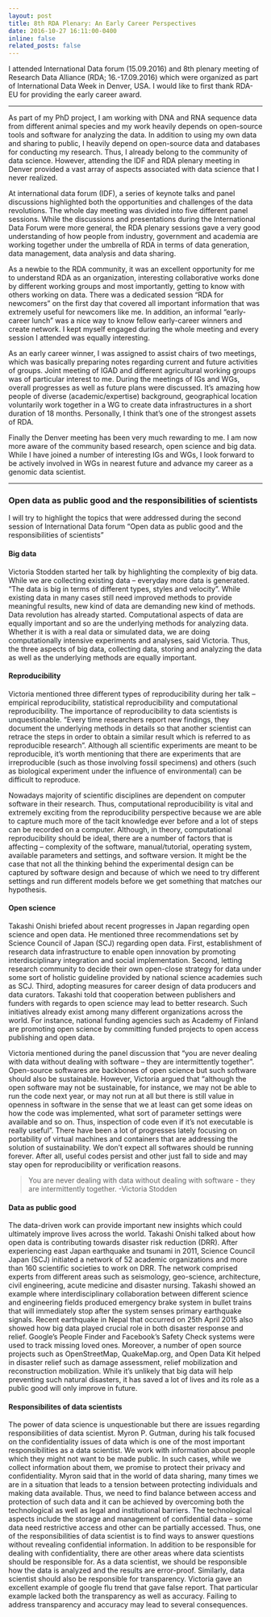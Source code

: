 ```yaml
---
layout: post
title: 8th RDA Plenary: An Early Career Perspectives
date: 2016-10-27 16:11:00-0400
inline: false
related_posts: false
---
```


I attended International Data forum (15.09.2016) and 8th plenary meeting of Research Data Alliance (RDA; 16.-17.09.2016) which were organized as part of International Data Week in Denver, USA. I would like to first thank RDA-EU for providing the early career award.

---

As part of my PhD project, I am working with DNA and RNA sequence data from different animal species and my work heavily depends on open-source tools and software for analyzing the data. In addition to using my own data and sharing to public, I heavily depend on open-source data and databases for conducting my research. Thus, I already belong to the community of data science. However, attending the IDF and RDA plenary meeting in Denver provided a vast array of aspects associated with data science that I never realized.

At international data forum (IDF), a series of keynote talks and panel discussions highlighted both the opportunities and challenges of the data revolutions. The whole day meeting was divided into five different panel sessions. While the discussions and presentations during the International Data Forum were more general, the RDA plenary sessions gave a very good understanding of how people from industry, government and academia are working together under the umbrella of RDA in terms of data generation, data management, data analysis and data sharing.

As a newbie to the RDA community, it was an excellent opportunity for me to understand RDA as an organization, interesting collaborative works done by different working groups and most importantly, getting to know with others working on data. There was a dedicated session “RDA for newcomers” on the first day that covered all important information that was extremely useful for newcomers like me. In addition, an informal “early-career lunch” was a nice way to know fellow early-career winners and create network. I kept myself engaged during the whole meeting and every session I attended was equally interesting.

As an early career winner, I was assigned to assist chairs of two meetings, which was basically preparing notes regarding current and future activities of groups. Joint meeting of IGAD and different agricultural working groups was of particular interest to me. During the meetings of IGs and WGs, overall progresses as well as future plans were discussed. It’s amazing how people of diverse (academic/expertise) background, geographical location voluntarily work together in a WG to create data infrastructures in a short duration of 18 months. Personally, I think that’s one of the strongest assets of RDA.

Finally the Denver meeting has been very much rewarding to me. I am now more aware of the community based research, open science and big data. While I have joined a number of interesting IGs and WGs, I look forward to be actively involved in WGs in nearest future and advance my career as a genomic data scientist.

---

### Open data as public good and the responsibilities of scientists

I will try to highlight the topics that were addressed during the second session of International Data forum “Open data as public good and the responsibilities of scientists”

#### Big data

Victoria Stodden started her talk by highlighting the complexity of big data. While we are collecting existing data – everyday more data is generated. “The data is big in terms of different types, styles and velocity”. While existing data in many cases still need improved methods to provide meaningful results, new kind of data are demanding new kind of methods. Data revolution has already started. Computational aspects of data are equally important and so are the underlying methods for analyzing data. Whether it is with a real data or simulated data, we are doing computationally intensive experiments and analyses, said Victoria. Thus, the three aspects of big data, collecting data, storing and analyzing the data as well as the underlying methods are equally important.

#### Reproducibility

Victoria mentioned three different types of reproducibility during her talk – empirical reproducibility, statistical reproducibility and computational reproducibility. The importance of reproducibility to data scientists is unquestionable. “Every time researchers report new findings, they document the underlying methods in details so that another scientist can retrace the steps in order to obtain a similar result which is referred to as reproducible research”. Although all scientific experiments are meant to be reproducible, it’s worth mentioning that there are experiments that are irreproducible (such as those involving fossil specimens) and others (such as biological experiment under the influence of environmental) can be difficult to reproduce.

Nowadays majority of scientific disciplines are dependent on computer software in their research.  Thus, computational reproducibility is vital and extremely exciting from the reproducibility perspective because we are able to capture much more of the tacit knowledge ever before and a lot of steps can be recorded on a computer. Although, in theory, computational reproducibility should be ideal, there are a number of factors that is affecting – complexity of the software, manual/tutorial, operating system, available parameters and settings, and software version. It might be the case that not all the thinking behind the experimental design can be captured by software design and because of which we need to try different settings and run different models before we get something that matches our hypothesis.

#### Open science

Takashi Onishi briefed about recent progresses in Japan regarding open science and open data. He mentioned three recommendations set by Science Council of Japan (SCJ) regarding open data. First, establishment of research data infrastructure to enable open innovation by promoting interdisciplinary integration and social implementation. Second, letting research community to decide their own open-close strategy for data under some sort of holistic guideline provided by national science academies such as SCJ. Third, adopting measures for career design of data producers and data curators. Takashi told that cooperation between publishers and funders with regards to open science may lead to better research. Such initiatives already exist among many different organizations across the world. For instance, national funding agencies such as Academy of Finland are promoting open science by committing funded projects to open access publishing and open data.

Victoria mentioned during the panel discussion that “you are never dealing with data without dealing with software – they are intermittently together”. Open-source softwares are backbones of open science but such software should also be sustainable. However, Victoria argued that “although the open software may not be sustainable, for instance, we may not be able to run the code next year, or may not run at all but there is still value in openness in software in the sense that we at least can get some ideas on how the code was implemented, what sort of parameter settings were available and so on. Thus, inspection of code even if it’s not executable is really useful”. There have been a lot of progresses lately focusing on portability of virtual machines and containers that are addressing the solution of sustainability.  We don’t expect all softwares should be running forever. After all, useful codes persist and other just fall to side and may stay open for reproducibility or verification reasons.

> You are never dealing with data without dealing with software - they are intermittently together.
> -Victoria Stodden

#### Data as public good

The data-driven work can provide important new insights which could ultimately improve lives across the world. Takashi Onishi talked about how open data is contributing towards disaster risk reduction (DRR). After experiencing east Japan earthquake and tsunami in 2011, Science Council Japan (SCJ) initiated a network of 52 academic organizations and more than 160 scientific societies to work on DRR. The network comprised experts from different areas such as seismology, geo-science, architecture, civil engineering, acute medicine and disaster nursing. Takashi showed an example where interdisciplinary collaboration between different science and engineering fields produced emergency brake system in bullet trains that will immediately stop after the system senses primary earthquake signals. Recent earthquake in Nepal that occurred on 25th April 2015 also showed how big data played crucial role in both disaster response and relief. Google’s People Finder and Facebook’s Safety Check systems were used to track missing loved ones. Moreover, a number of open source projects such as OpenStreetMap, QuakeMap.org, and Open Data Kit helped in disaster relief such as damage assessment, relief mobilization and reconstruction mobilization. While it’s unlikely that big data will help preventing such natural disasters, it has saved a lot of lives and its role as a public good will only improve in future.

#### Responsibilites of data scientists

The power of data science is unquestionable but there are issues regarding responsibilities of data scientist. Myron P. Gutman, during his talk focused on the confidentiality issues of data which is one of the most important responsibilities as a data scientist. We work with information about people which they might not want to be made public. In such cases, while we collect information about them, we promise to protect their privacy and confidentiality. Myron said that in the world of data sharing, many times we are in a situation that leads to a tension between protecting individuals and making data available.  Thus, we need to find balance between access and protection of such data and it can be achieved by overcoming both the technological as well as legal and institutional barriers. The technological aspects include the storage and management of confidential data – some data need restrictive access and other can be partially accessed. Thus, one of the responsibilities of data scientist is to find ways to answer questions without revealing confidential information. In addition to be responsible for dealing with confidentiality, there are other areas where data scientists should be responsible for. As a data scientist, we should be responsible how the data is analyzed and the results are error-proof. Similarly, data scientist should also be responsible for transparency. Victoria gave an excellent example of google flu trend that gave false report. That particular example lacked both the transparency as well as accuracy. Failing to address transparency and accuracy may lead to several consequences.